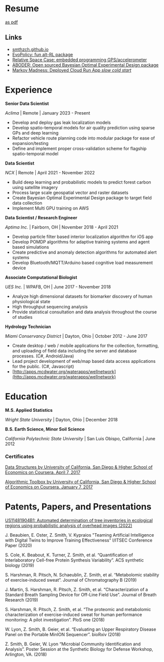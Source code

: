 # Resume 

 [as pdf](resume_zach_smith.pdf) 

## Links

- [smthzch.github.io](https://smthzch.github.io)
- [EvoPolicy: fun alt-RL package](https://github.com/smthzch/evopolicy)
- [Relative Space Case: embedded programming GPS/accelerometer](https://github.com/smthzch/relative-space-case)
- [ABODER: Open sourced Bayesian Optimal Experimental Design package](https://github.com/ncx-co/aboder)
- [Markov Madness: Deployed Cloud Run App *slow cold start*](https://march-madness-327pch26ba-uc.a.run.app)


# Experience

**Senior Data Scientist**

*Aclima* | Remote | January 2023 - Present

- Develop and deploy gas leak localization models
- Develop spatio-temporal models for air quality prediction using sparse GPs and deep learning
- Refactor vehicle route planning code into modular package for ease of expansion/testing
- Define and implement proper cross-validation scheme for flagship spatio-temporal model

**Data Scientist**

*NCX* | Remote | April 2021 - November 2022

- Build deep learning and probabilistic models to predict forest carbon using satellite imagery
- Process large scale geospatial vector and raster datasets
- Create Bayesian Optimal Experimental Design package to target field data collection
- Implement Multi GPU training on AWS

**Data Scientist /  Research Engineer**

*Aptima Inc.* | Fairborn, OH | November 2018 - April 2021

- Develop particle filter based interior localization algorithm for iOS app
- Develop POMDP algorithms for adaptive training systems and agent based simulations
- Create predictive and anomaly detection algorithms for automated alert systems
- Develop Bluetooth/MQTT/Arduino based cognitive load measurement device

**Associate Computational Biologist**

*UES Inc.* | WPAFB, OH | June 2017 - November 2018

- Analyze high dimensional datasets for biomarker discovery of human physiological state
- High throughput sequencing analysis
- Provide statistical consultation and data analysis throughout the course of studies

**Hydrology Technician**

*Miami Conservancy District* | Dayton, Ohio | October 2012 - June 2017

- Create desktop / web / mobile applications for the collection, formatting, and uploading of field data including the server and database processes. (C#, Android/Java)
- Lead project development of web/map based data access applications for the public. (C#, Javascript)
- [http://apps.mcdwater.org/waterapps/wellnetwork](http://apps.mcdwater.org/waterapps/wellnetwork)


# Education

**M.S. Applied Statistics**

*Wright State University* | Dayton, Ohio | December 2018

**B.S. Earth Science, Minor Soil Science**

*California Polytechnic State University* | San Luis Obispo, California | June 2012


### Certificates

[Data Structures by University of California, San Diego & Higher School of Economics on
Coursera. April 7, 2017](https://www.coursera.org/account/accomplishments/verify/P8Z2EDU9U5EV)

[Algorithmic Toolbox by University of California, San Diego & Higher School of Economics
on Coursera. January 7, 2017](https://www.coursera.org/account/accomplishments/verify/8Y7YNSLQ3ZNP)

# Patents, Papers, and Presentations

[US11481904B1: Automated determination of tree inventories in ecological regions using probabilistic analysis of overhead images (2022)](https://patents.google.com/patent/US11481904B1/en?inventor=Holkesvik&oq=Holkesvik)

J. Beaubien, E. Oster, Z. Smith, V. Kypraios "Teaming Artificial Intelligence with 
Digital Twins to Improve Training Effectiveness" I/ITSEC Conference Paper (2020)

S. Cole, K. Beabout, K. Turner, Z. Smith, et al. “Quantification of Interlaboratory
Cell-free Protein Synthesis Variability”. ACS synthetic biology (2019)

S. Harshman, R. Pitsch, N. Schaeublin, Z. Smith, et al. “Metabolomic stability of
exercise-induced sweat”. Journal of Chromatography B (2019)

J. Martin, S. Harshman, R. Pitsch, Z. Smith, et al. “Characterization of a
Standard Breath Sampling Device for Off-Line Field Use”. Journal of Breath Research (2019)

S. Harshman, R. Pitsch, Z. Smith, et al. “The proteomic and metabolomic
characterization of exercise-induced sweat for human performance monitoring: A
pilot investigation”. PloS one (2018)

W. Lyon, Z. Smith, B. Geier, et al. “Evaluating an Upper Respiratory Disease Panel
on the Portable MinION Sequencer”. bioRxiv (2018)

Z. Smith, B. Geier, W. Lyon “Microbial Community Identification and Analysis”.
Poster Session at the Synthetic Biology for Defense Workshop, Arlington, VA. (2018)
